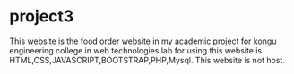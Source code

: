 # project3
This website is the food order website in my academic project for kongu engineering college in web technologies lab for using this website is HTML,CSS,JAVASCRIPT,BOOTSTRAP,PHP,Mysql. This website is not host.
